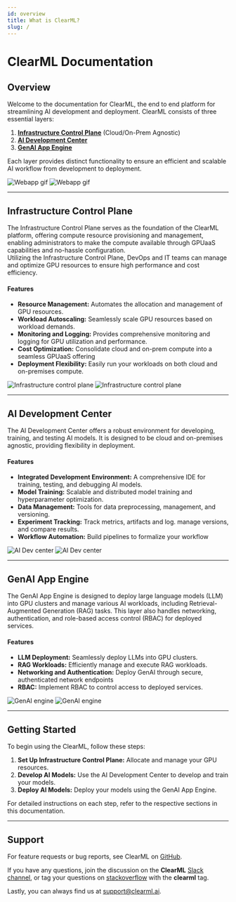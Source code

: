 ```yaml
---
id: overview
title: What is ClearML?
slug: /
---
```


# ClearML Documentation

## Overview
Welcome to the documentation for ClearML, the end to end platform for streamlining AI development and deployment. ClearML consists of three essential layers:
1. [**Infrastructure Control Plane**](#infrastructure-control-plane) (Cloud/On-Prem Agnostic)
2. [**AI Development Center**](#ai-development-center)
3. [**GenAI App Engine**](#genai-app-engine)

Each layer provides distinct functionality to ensure an efficient and scalable AI workflow from development to deployment.

![Webapp gif](img/gif/webapp_screenshots.gif#light-mode-only)
![Webapp gif](img/gif/webapp_screenshots_dark.gif#dark-mode-only)

---

## Infrastructure Control Plane
The Infrastructure Control Plane serves as the foundation of the ClearML platform, offering compute resource provisioning and management, enabling administrators to make the compute available through GPUaaS capabilities and no-hassle configuration.  
Utilizing the Infrastructure Control Plane, DevOps and IT teams can manage and optimize GPU resources to ensure high performance and cost efficiency.

#### Features
- **Resource Management:** Automates the allocation and management of GPU resources.
- **Workload Autoscaling:** Seamlessly scale GPU resources based on workload demands.
- **Monitoring and Logging:** Provides comprehensive monitoring and logging for GPU utilization and performance.
- **Cost Optimization:** Consolidate cloud and on-prem compute into a seamless GPUaaS offering 
- **Deployment Flexibility:** Easily run your workloads on both cloud and on-premises compute.

![Infrastructure control plane](img/gif/infra_control_plane.gif#light-mode-only)
![Infrastructure control plane](img/gif/infra_control_plane_dark.gif#dark-mode-only)

---

## AI Development Center
The AI Development Center offers a robust environment for developing, training, and testing AI models. It is designed to be cloud and on-premises agnostic, providing flexibility in deployment.

#### Features
- **Integrated Development Environment:** A comprehensive IDE for training, testing, and debugging AI models.
- **Model Training:** Scalable and distributed model training and hyperparameter optimization.
- **Data Management:** Tools for data preprocessing, management, and versioning.
- **Experiment Tracking:** Track metrics, artifacts and log. manage versions, and compare results.
- **Workflow Automation:** Build pipelines to formalize your workflow

![AI Dev center](img/gif/ai_dev_center.gif#light-mode-only)
![AI Dev center](img/gif/ai_dev_center_dark.gif#dark-mode-only)

---

## GenAI App Engine
The GenAI App Engine is designed to deploy large language models (LLM) into GPU clusters and manage various AI workloads, including Retrieval-Augmented Generation (RAG) tasks. This layer also handles networking, authentication, and role-based access control (RBAC) for deployed services.

#### Features
- **LLM Deployment:** Seamlessly deploy LLMs into GPU clusters.
- **RAG Workloads:** Efficiently manage and execute RAG workloads.
- **Networking and Authentication:** Deploy GenAI through secure, authenticated network endpoints
- **RBAC:** Implement RBAC to control access to deployed services.

![GenAI engine](img/gif/genai_engine.gif#light-mode-only)
![GenAI engine](img/gif/genai_engine_dark.gif#dark-mode-only)

---

## Getting Started
To begin using the ClearML, follow these steps:
1. **Set Up Infrastructure Control Plane:** Allocate and manage your GPU resources.
2. **Develop AI Models:** Use the AI Development Center to develop and train your models.
3. **Deploy AI Models:** Deploy your models using the GenAI App Engine.

For detailed instructions on each step, refer to the respective sections in this documentation.

---

## Support
For feature requests or bug reports, see ClearML on [GitHub](https://github.com/clearml/clearml/issues).

If you have any questions, join the discussion on the **ClearML** [Slack channel](https://joinslack.clear.ml), or tag your questions on [stackoverflow](https://stackoverflow.com/questions/tagged/clearml) with the **clearml** tag.

Lastly, you can always find us at [support@clearml.ai](mailto:support@clearml.ai?subject=ClearML).